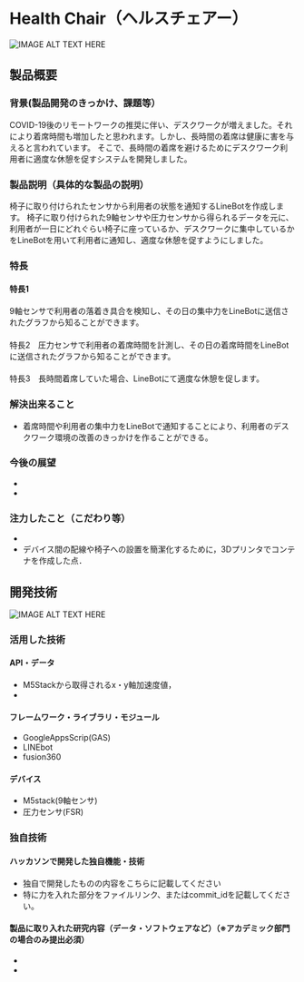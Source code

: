 # Health Chair（ヘルスチェアー）

![IMAGE ALT TEXT HERE](https://cdn.discordapp.com/attachments/889072819584008228/903646494647787550/aac43b34386cfe67.jpg)

## 製品概要
### 背景(製品開発のきっかけ、課題等）
COVID-19後のリモートワークの推奨に伴い、デスクワークが増えました。それにより着席時間も増加したと思われます。しかし、長時間の着席は健康に害を与えると言われています。  そこで、長時間の着席を避けるためにデスクワーク利用者に適度な休憩を促すシステムを開発しました。　　

### 製品説明（具体的な製品の説明）
椅子に取り付けられたセンサから利用者の状態を通知するLineBotを作成します。 
椅子に取り付けられた9軸センサや圧力センサから得られるデータを元に、利用者が一日にどれぐらい椅子に座っているか、デスクワークに集中しているかをLineBotを用いて利用者に通知し、適度な休憩を促すようにしました。

### 特長
#### 特長1　
9軸センサで利用者の落着き具合を検知し、その日の集中力をLineBotに送信されたグラフから知ることができます。　　　
#### 
特長2　圧力センサで利用者の着席時間を計測し、その日の着席時間をLineBotに送信されたグラフから知ることができます。  
#### 
特長3　長時間着席していた場合、LineBotにて適度な休憩を促します。　　

### 解決出来ること
* 着席時間や利用者の集中力をLineBotで通知することにより、利用者のデスクワーク環境の改善のきっかけを作ることができる。

### 今後の展望
*
*

### 注力したこと（こだわり等）
* 
* デバイス間の配線や椅子への設置を簡潔化するために，3Dプリンタでコンテナを作成した点．

## 開発技術
![IMAGE ALT TEXT HERE](https://media.discordapp.net/attachments/889072819584008226/903827375995879444/644522b603de71b6.JPG)
### 活用した技術
#### API・データ
* M5Stackから取得されるx・y軸加速度値，
* 

#### フレームワーク・ライブラリ・モジュール
* GoogleAppsScrip(GAS)
* LINEbot
* fusion360

#### デバイス
* M5stack(9軸センサ) 
* 圧力センサ(FSR)

### 独自技術
#### ハッカソンで開発した独自機能・技術
* 独自で開発したものの内容をこちらに記載してください
* 特に力を入れた部分をファイルリンク、またはcommit_idを記載してください。

#### 製品に取り入れた研究内容（データ・ソフトウェアなど）（※アカデミック部門の場合のみ提出必須）
* 
* 
